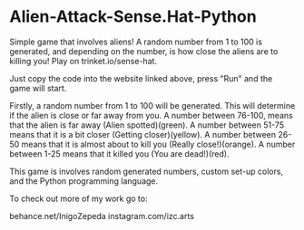 # Alien-Attack-Sense.Hat-Python
Simple game that involves aliens! A random number from 1 to 100 is generated, and depending on the number, is how close the aliens are to killing you! Play on trinket.io/sense-hat.

Just copy the code into the website linked above, press "Run" and the game will start.

Firstly, a random number from 1 to 100 will be generated. This will determine if the alien is close or far away from you. A number between 76-100, means that the alien is far away (Alien spotted)(green). A number between 51-75 means that it is a bit closer (Getting closer)(yellow). A number between 26-50 means that it is almost about to kill you (Really close!)(orange). A number between 1-25 means that it killed you (You are dead!)(red).

This game is involves random generated numbers, custom set-up colors, and the Python programming language.

To check out more of my work go to:

behance.net/InigoZepeda
instagram.com/izc.arts
